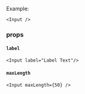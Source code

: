 Example:
```
<Input />
```

### props

#### `label`
```
<Input label="Label Text"/>
```

#### `maxLength`
```
<Input maxLength={50} />
```